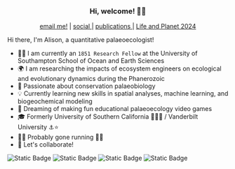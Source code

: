 ### <p align="center"> Hi, welcome! 👋😄 </p>

<p align="center"> 
    <a href="mailto:A.T.Cribb@soton.ac.uk">email me!</a> | <a href="https://twitter.com/alison_cribb"> social </a> | <a href="https://scholar.google.com/citations?user=xxeLtmEAAAAJ&hl=en"> publications </a> | <a href="https://lifeandplanet.com"> Life and Planet 2024 </a>
</p>

Hi there, I'm Alison, a quantitative palaeoecologist!
* :woman_technologist: I am currently an ```1851 Research Fellow``` at the University of Southampton School of Ocean and Earth Sciences
* 🌍 I am researching the impacts of ecosystem engineers on ecological and evolutionary dynamics during the Phanerozoic
* :dizzy: Passionate about conservation palaeobiology 
* 💡 Currently learning new skills in spatial analyses, machine learning, and biogeochemical modeling
* 💭 Dreaming of making fun educational palaeoecology video games
* 🎓 Formerly University of Southern California ✌🏼🐴 / Vanderbilt University ⚓️⭐️
* 🏃‍♀️ Probably gone running 🏃‍♀️
* 👭 Let's collaborate!



![Static Badge](https://img.shields.io/badge/yall%20means%20all-8A2BE2) ![Static Badge](https://img.shields.io/badge/fossils%20for%20the%20future-a7c957) ![Static Badge](https://img.shields.io/badge/Early%20Career%20Researcher-f07167) ![Static Badge](https://img.shields.io/badge/she-her-d8e2dc) 





<!--
**atcribb/atcribb** is a ✨ _special_ ✨ repository because its `README.md` (this file) appears on your GitHub profile.

Here are some ideas to get you started:

- 🔭 I’m currently working on ...
- 🌱 I’m currently learning ...
- 👯 I’m looking to collaborate on ...
- 🤔 I’m looking for help with ...
- 💬 Ask me about ...
- 📫 How to reach me: ...
- 😄 Pronouns: ...
- ⚡ Fun fact: ...
-->
